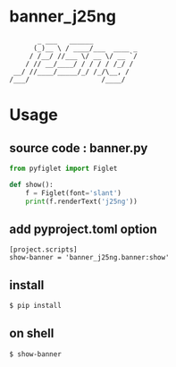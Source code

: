 # banner_j25ng

```
       _ ___   ______
      (_)__ \ / ____/___  ____ _
     / /__/ //___ \/ __ \/ __ `/
    / // __/____/ / / / / /_/ /
 __/ //____/_____/_/ /_/\__, /
/___/                  /____/
```

# Usage
## source code : banner.py
```python
from pyfiglet import Figlet

def show():
    f = Figlet(font='slant')
    print(f.renderText('j25ng'))
```

## add pyproject.toml option
```
[project.scripts]
show-banner = 'banner_j25ng.banner:show'
```

## install
```bash
$ pip install
```

## on shell
```bash
$ show-banner
```
